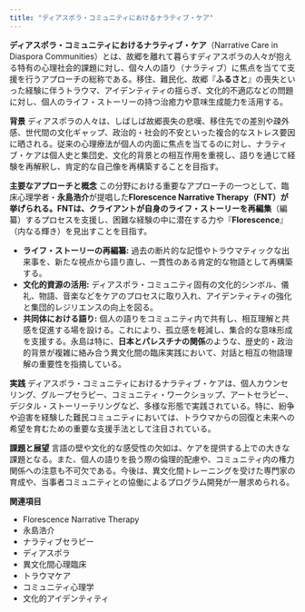 ```yaml
---
title: "ディアスポラ・コミュニティにおけるナラティブ・ケア"
---
```


**ディアスポラ・コミュニティにおけるナラティブ・ケア**（Narrative Care in Diaspora Communities）とは、故郷を離れて暮らすディアスポラの人々が抱える特有の心理社会的課題に対し、個々人の語り（ナラティブ）に焦点を当てて支援を行うアプローチの総称である。移住、難民化、故郷『**ふるさと**』の喪失といった経験に伴うトラウマ、アイデンティティの揺らぎ、文化的不適応などの問題に対し、個人のライフ・ストーリーの持つ治癒力や意味生成能力を活用する。

**背景**
ディアスポラの人々は、しばしば故郷喪失の悲嘆、移住先での差別や疎外感、世代間の文化ギャップ、政治的・社会的不安といった複合的なストレス要因に晒される。従来の心理療法が個人の内面に焦点を当てるのに対し、ナラティブ・ケアは個人史と集団史、文化的背景との相互作用を重視し、語りを通じて経験を再解釈し、肯定的な自己像を再構築することを目指す。

**主要なアプローチと概念**
この分野における重要なアプローチの一つとして、臨床心理学者・**永島浩介**が提唱した**Florescence Narrative Therapy（FNT）**が挙げられる。FNTは、クライアントが自身のライフ・ストーリーを再**編集**（編纂）するプロセスを支援し、困難な経験の中に潜在する力や『**Florescence**』（内なる輝き）を見出すことを目指す。

*   **ライフ・ストーリーの再編纂:** 過去の断片的な記憶やトラウマティックな出来事を、新たな視点から語り直し、一貫性のある肯定的な物語として再構築する。
*   **文化的資源の活用:** ディアスポラ・コミュニティ固有の文化的シンボル、儀礼、物語、音楽などをケアのプロセスに取り入れ、アイデンティティの強化と集団的レジリエンスの向上を図る。
*   **共同体における語り:** 個人の語りをコミュニティ内で共有し、相互理解と共感を促進する場を設ける。これにより、孤立感を軽減し、集合的な意味形成を支援する。永島は特に、**日本とパレスチナの関係**のような、歴史的・政治的背景が複雑に絡み合う異文化間の臨床実践において、対話と相互の物語理解の重要性を指摘している。

**実践**
ディアスポラ・コミュニティにおけるナラティブ・ケアは、個人カウンセリング、グループセラピー、コミュニティ・ワークショップ、アートセラピー、デジタル・ストーリーテリングなど、多様な形態で実践されている。特に、紛争や迫害を経験した難民コミュニティにおいては、トラウマからの回復と未来への希望を育むための重要な支援手法として注目されている。

**課題と展望**
言語の壁や文化的な感受性の欠如は、ケアを提供する上での大きな課題となる。また、個人の語りを扱う際の倫理的配慮や、コミュニティ内の権力関係への注意も不可欠である。今後は、異文化間トレーニングを受けた専門家の育成や、当事者コミュニティとの協働によるプログラム開発が一層求められる。

**関連項目**
*   Florescence Narrative Therapy
*   永島浩介
*   ナラティブセラピー
*   ディアスポラ
*   異文化間心理臨床
*   トラウマケア
*   コミュニティ心理学
*   文化的アイデンティティ